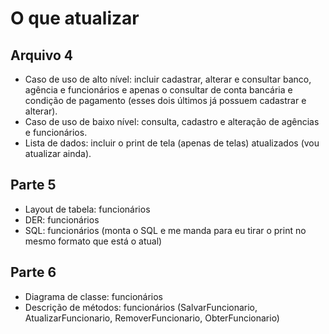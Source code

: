 # O que atualizar

## Arquivo 4
- Caso de uso de alto nível: incluir cadastrar, alterar e consultar banco, agência e funcionários e apenas o consultar de conta bancária e condição de pagamento (esses dois últimos já possuem cadastrar e alterar).
- Caso de uso de baixo nível: consulta, cadastro e alteração de agências e funcionários.
- Lista de dados: incluir o print de tela (apenas de telas) atualizados (vou atualizar ainda).

## Parte 5
- Layout de tabela: funcionários
- DER: funcionários
- SQL: funcionários (monta o SQL e me manda para eu tirar o print no mesmo formato que está o atual)

## Parte 6
- Diagrama de classe: funcionários
- Descrição de métodos: funcionários (SalvarFuncionario, AtualizarFuncionario, RemoverFuncionario, ObterFuncionario)